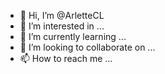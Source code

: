 - 👋 Hi, I’m @ArletteCL
- 👀 I’m interested in ...
- 🌱 I’m currently learning ...
- 💞️ I’m looking to collaborate on ...
- 📫 How to reach me ...

<!---
ArletteCL/ArletteCL is a ✨ special ✨ repository because its `README.md` (this file) appears on your GitHub profile.
You can click the Preview link to take a look at your changes.
--->
